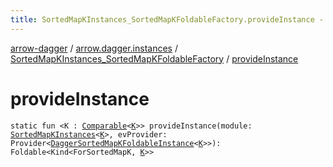 ```yaml
---
title: SortedMapKInstances_SortedMapKFoldableFactory.provideInstance - arrow-dagger
---
```


[arrow-dagger](../../index.html) / [arrow.dagger.instances](../index.html) / [SortedMapKInstances_SortedMapKFoldableFactory](index.html) / [provideInstance](./provide-instance.html)

# provideInstance

`static fun <K : `[`Comparable`](https://kotlinlang.org/api/latest/jvm/stdlib/kotlin/-comparable/index.html)`<`[`K`](provide-instance.html#K)`>> provideInstance(module: `[`SortedMapKInstances`](../-sorted-map-k-instances/index.html)`<`[`K`](provide-instance.html#K)`>, evProvider: Provider<`[`DaggerSortedMapKFoldableInstance`](../-dagger-sorted-map-k-foldable-instance/index.html)`<`[`K`](provide-instance.html#K)`>>): Foldable<Kind<ForSortedMapK, `[`K`](provide-instance.html#K)`>>`